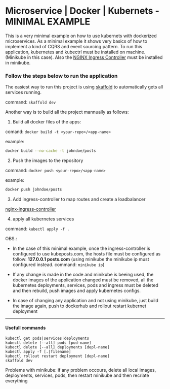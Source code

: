 # Microservice | Docker | Kubernets - MINIMAL EXAMPLE

This is a very minimal example on how to use kubernets with dockerized microservices.
As a minimal example it shows very basics of how to implement a kind of CQRS and event sourcing pattern.
To run this application, kubernetes and kubectrl must be installed on machine. (Minikube in this case).
Also the [NGINX Ingress Controller](https://kubernetes.github.io/ingress-nginx/) must be installed in minikube.

### Follow the steps below to run the application

The easiest way to run this project is using [skaffold](https://skaffold.dev/) to automatically gets all services running.

command: `skaffold dev`

Another way is to build all the project mannually as follows:

1. Build all docker files of the apps:

comand: `docker build -t <your-repo>/<app-name>`

example:

```bash
docker build --no-cache -t johndoe/posts
```

2. Push the images to the repository

command: `docker push <your-repo>/<app-name>`

example:

```bash
docker push johndoe/posts
```

3. Add ingress-controller to map routes and create a loadbalancer

[nginx-ingress-controller](https://kubernetes.github.io/ingress-nginx/)

4. apply all kubernetes services

command: `kubectl apply -f .`

OBS.:

- In the case of this minimal example, once the ingress-controller is configured to use kubeposts.com, the hosts file must be configured as follow: **127.0.0.1 posts.com** (using minikube the minikube ip must configured instead. command: `minikube ip`)

- If any change is made in the code and minikube is beeing used, the docker images of the application changed must be removed, all the kubernetes deployments, services, pods and ingress must be deleted and then rebuild, push images and apply kubernetes configs.

- In case of changing any application and not using minikube, just build the image again, push to dockerhub and rollout restart kubernet deployment

---

#### Usefull commands

```
kubectl get pods|services|deployments
kubectl delete [--all] pods [pod-name]
kubectl delete [--all] deployments [depl-name]
kubectl apply -f [.|filename]
kubectl rollout restart deployment [depl-name]
skaffold dev
```

Problems with minikube: if any problem occours, delete all local images, deployments, services, pods, then restart minikube and then recriate everything
